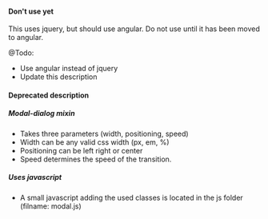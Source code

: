 #### Don't use yet

This uses jquery, but should use angular. Do not use until it has been
moved to angular.  

@Todo:
* Use angular instead of jquery
* Update this description

#### Deprecated description
##### Modal-dialog mixin
* Takes three parameters (width, positioning, speed)
* Width can be any valid css width (px, em, %)
* Positioning can be left right or center
* Speed determines the speed of the transition.

##### Uses javascript
* A small javascript adding the used classes is located in the js folder (filname: modal.js)